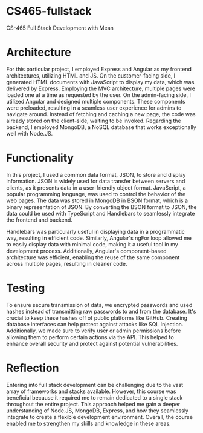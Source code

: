 # CS465-fullstack
CS-465 Full Stack Development with Mean

# Architecture
For this particular project, I employed Express and Angular as my frontend architectures, utilizing HTML and JS. On the customer-facing side, I generated HTML documents with JavaScript to display my data, which was delivered by Express. Employing the MVC architecture, multiple pages were loaded one at a time as requested by the user. On the admin-facing side, I utilized Angular and designed multiple components. These components were preloaded, resulting in a seamless user experience for admins to navigate around. Instead of fetching and caching a new page, the code was already stored on the client-side, waiting to be invoked. Regarding the backend, I employed MongoDB, a NoSQL database that works exceptionally well with Node.JS.

# Functionality
In this project, I used a common data format, JSON, to store and display information. JSON is widely used for data transfer between servers and clients, as it presents data in a user-friendly object format. JavaScript, a popular programming language, was used to control the behavior of the web pages. The data was stored in MongoDB in BSON format, which is a binary representation of JSON. By converting the BSON format to JSON, the data could be used with TypeScript and Handlebars to seamlessly integrate the frontend and backend.

Handlebars was particularly useful in displaying data in a programmatic way, resulting in efficient code. Similarly, Angular's ngFor loop allowed me to easily display data with minimal code, making it a useful tool in my development process. Additionally, Angular's component-based architecture was efficient, enabling the reuse of the same component across multiple pages, resulting in cleaner code.

# Testing
To ensure secure transmission of data, we encrypted passwords and used hashes instead of transmitting raw passwords to and from the database. It's crucial to keep these hashes off of public platforms like GitHub. Creating database interfaces can help protect against attacks like SQL Injection. Additionally, we made sure to verify user or admin permissions before allowing them to perform certain actions via the API. This helped to enhance overall security and protect against potential vulnerabilities.

# Reflection
Entering into full stack development can be challenging due to the vast array of frameworks and stacks available. However, this course was beneficial because it required me to remain dedicated to a single stack throughout the entire project. This approach helped me gain a deeper understanding of Node.JS, MongoDB, Express, and how they seamlessly integrate to create a flexible development environment. Overall, the course enabled me to strengthen my skills and knowledge in these areas.

